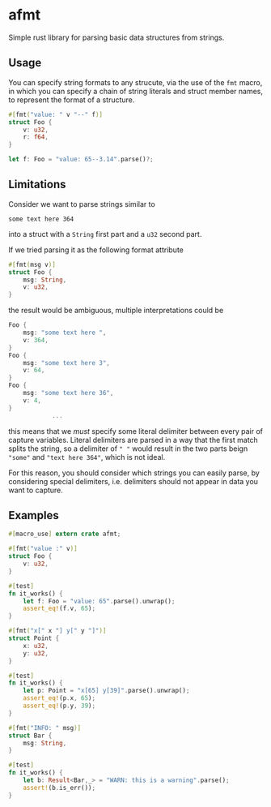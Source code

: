 # afmt

Simple rust library for parsing basic data structures from
strings.

## Usage

You can specify string formats to any strucute, via the use of the `fmt` macro,
in which you can specify a chain of string literals and struct member names, to
represent the format of a structure.

```rust
#[fmt("value: " v "--" f)]
struct Foo {
    v: u32,
    r: f64,
}

let f: Foo = "value: 65--3.14".parse()?;
```

## Limitations

Consider we want to parse strings similar to
```
some text here 364
```
into a struct with a `String` first part and a `u32` second part.

If we tried parsing it as the following format attribute
```rust
#[fmt(msg v)]
struct Foo {
    msg: String,
    v: u32,
}
```
the result would be ambiguous, multiple interpretations could be
```rust
Foo {
    msg: "some text here ",
    v: 364,
}
Foo {
    msg: "some text here 3",
    v: 64,
}
Foo {
    msg: "some text here 36",
    v: 4,
}
            ...
```

this means that we _must_ specify some literal delimiter between every pair
of capture variables. Literal delimiters are parsed in a way that the first
match splits the string, so a delimiter of `" "` would result in the two parts
beign `"some"` and `"text here 364"`, which is not ideal.

For this reason, you should consider which strings you can easily parse, by
considering special delimiters, i.e. delimiters should not appear in data you
want to capture.

## Examples

```rust
#[macro_use] extern crate afmt;
```

```rust
#[fmt("value :" v)]
struct Foo {
    v: u32,
}

#[test]
fn it_works() {
    let f: Foo = "value: 65".parse().unwrap();
    assert_eq!(f.v, 65);
}
```

```rust
#[fmt("x[" x "] y[" y "]")]
struct Point {
    x: u32,
    y: u32,
}

#[test]
fn it_works() {
    let p: Point = "x[65] y[39]".parse().unwrap();
    assert_eq!(p.x, 65);
    assert_eq!(p.y, 39);
}
```

```rust
#[fmt("INFO: " msg)]
struct Bar {
    msg: String,
}

#[test]
fn it_works() {
    let b: Result<Bar,_> = "WARN: this is a warning".parse();
    assert!(b.is_err());
}
```